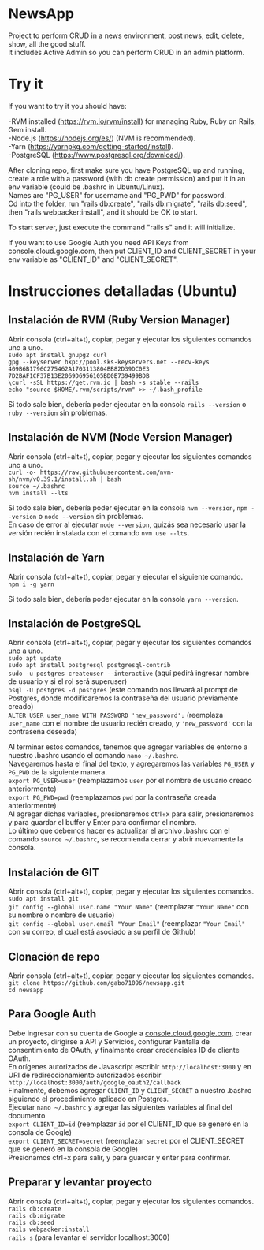 # NewsApp

Project to perform CRUD in a news environment, post news, edit, delete, show, all the good stuff.  
It includes Active Admin so you can perform CRUD in an admin platform.

# Try it

If you want to try it you should have:

-RVM installed (https://rvm.io/rvm/install) for managing Ruby, Ruby on Rails, Gem install.  
-Node.js (https://nodejs.org/es/) (NVM is recommended).  
-Yarn (https://yarnpkg.com/getting-started/install).  
-PostgreSQL (https://www.postgresql.org/download/).

After cloning repo, first make sure you have PostgreSQL up and running, create a role with a password (with db create permission) and put it in an env variable (could be .bashrc in Ubuntu/Linux).  
Names are "PG_USER" for username and "PG_PWD" for password.  
Cd into the folder, run "rails db:create", "rails db:migrate", "rails db:seed", then "rails webpacker:install", and it should be OK to start.

To start server, just execute the command "rails s" and it will initialize.

If you want to use Google Auth you need API Keys from console.cloud.google.com, then put CLIENT_ID and CLIENT_SECRET in your env variable as "CLIENT_ID" and "CLIENT_SECRET".

# Instrucciones detalladas (Ubuntu)

## Instalación de RVM (Ruby Version Manager)

Abrir consola (ctrl+alt+t), copiar, pegar y ejecutar los siguientes comandos uno a uno.  
`sudo apt install gnupg2 curl`  
`gpg --keyserver hkp://pool.sks-keyservers.net --recv-keys 409B6B1796C275462A1703113804BB82D39DC0E3 7D2BAF1CF37B13E2069D6956105BD0E739499BDB`  
`\curl -sSL https://get.rvm.io | bash -s stable --rails`  
`echo "source $HOME/.rvm/scripts/rvm" >> ~/.bash_profile`  

Si todo sale bien, debería poder ejecutar en la consola `rails --version` o `ruby --version` sin problemas.

## Instalación de NVM (Node Version Manager)

Abrir consola (ctrl+alt+t), copiar, pegar y ejecutar los siguientes comandos uno a uno.  
`curl -o- https://raw.githubusercontent.com/nvm-sh/nvm/v0.39.1/install.sh | bash`  
`source ~/.bashrc`  
`nvm install --lts`  

Si todo sale bien, debería poder ejecutar en la consola `nvm --version`, `npm --version` o `node --version` sin problemas.  
En caso de error al ejecutar `node --version`, quizás sea necesario usar la versión recién instalada con el comando `nvm use --lts`.

## Instalación de Yarn

Abrir consola (ctrl+alt+t), copiar, pegar y ejecutar el siguiente comando.  
`npm i -g yarn`

Si todo sale bien, debería poder ejecutar en la consola `yarn --version`.

## Instalación de PostgreSQL

Abrir consola (ctrl+alt+t), copiar, pegar y ejecutar los siguientes comandos uno a uno.  
`sudo apt update`  
`sudo apt install postgresql postgresql-contrib`  
`sudo -u postgres createuser --interactive` (aquí pedirá ingresar nombre de usuario y si el rol será superuser)  
`psql -U postgres -d postgres` (este comando nos llevará al prompt de Postgres, donde modificaremos la contraseña del usuario previamente creado)  
`ALTER USER user_name WITH PASSWORD 'new_password';` (reemplaza `user_name` con el nombre de usuario recién creado, y `'new_password'` con la contraseña deseada)

Al terminar estos comandos, tenemos que agregar variables de entorno a nuestro .bashrc usando el comando `nano ~/.bashrc`.  
Navegaremos hasta el final del texto, y agregaremos las variables `PG_USER` y `PG_PWD` de la siguiente manera.  
`export PG_USER=user` (reemplazamos `user` por el nombre de usuario creado anteriormente)  
`export PG_PWD=pwd` (reemplazamos `pwd` por la contraseña creada anteriormente)  
Al agregar dichas variables, presionaremos ctrl+x para salir, presionaremos y para guardar el buffer y Enter para confirmar el nombre.  
Lo último que debemos hacer es actualizar el archivo .bashrc con el comando `source ~/.bashrc`, se recomienda cerrar y abrir nuevamente la consola.

## Instalación de GIT

Abrir consola (ctrl+alt+t), copiar, pegar y ejecutar los siguientes comandos.  
`sudo apt install git`  
`git config --global user.name "Your Name"` (reemplazar `"Your Name"` con su nombre o nombre de usuario)  
`git config --global user.email "Your Email"` (reemplazar `"Your Email"` con su correo, el cual está asociado a su perfil de Github)

## Clonación de repo

Abrir consola (ctrl+alt+t), copiar, pegar y ejecutar los siguientes comandos.  
`git clone https://github.com/gabo71096/newsapp.git`  
`cd newsapp`

## Para Google Auth

Debe ingresar con su cuenta de Google a [console.cloud.google.com](url), crear un proyecto, dirigirse a API y Servicios, configurar Pantalla de consentimiento de OAuth, y finalmente crear credenciales ID de cliente OAuth.  
En orígenes autorizados de Javascript escribir `http://localhost:3000` y en URI de redireccionamiento autorizados escribir `http://localhost:3000/auth/google_oauth2/callback`  
Finalmente, debemos agregar `CLIENT_ID` y `CLIENT_SECRET` a nuestro .bashrc siguiendo el procedimiento aplicado en Postgres.  
Ejecutar `nano ~/.bashrc` y agregar las siguientes variables al final del documento  
`export CLIENT_ID=id` (reemplazar `id` por el CLIENT_ID que se generó en la consola de Google)  
`export CLIENT_SECRET=secret` (reemplazar `secret` por el CLIENT_SECRET que se generó en la consola de Google)  
Presionamos ctrl+x para salir, y para guardar y enter para confirmar.

## Preparar y levantar proyecto

Abrir consola (ctrl+alt+t), copiar, pegar y ejecutar los siguientes comandos.  
`rails db:create`  
`rails db:migrate`  
`rails db:seed`  
`rails webpacker:install`  
`rails s` (para levantar el servidor localhost:3000)
